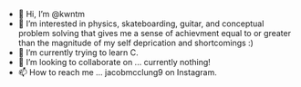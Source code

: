 - 👋 Hi, I’m @kwntm
- 👀 I’m interested in physics, skateboarding, guitar, and conceptual problem solving that gives me a sense of achievment equal to or greater than the magnitude of my self deprication and shortcomings :)
- 🌱 I’m currently trying to learn C.
- 💞️ I’m looking to collaborate on ... currently nothing!
- 📫 How to reach me ... jacobmcclung9 on Instagram.

<!---
kwntm/kwntm is a ✨ special ✨ repository because its `README.md` (this file) appears on your GitHub profile.
You can click the Preview link to take a look at your changes.
--->
